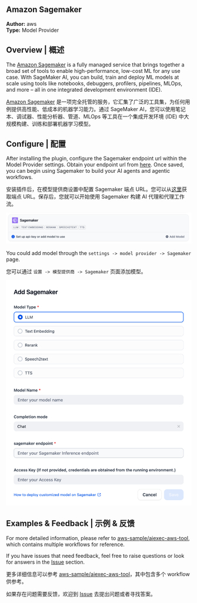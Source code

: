 ## Amazon Sagemaker

**Author:** aws  
**Type:** Model Provider



## Overview | 概述

The [Amazon Sagemaker](https://aws.amazon.com/sagemaker/) is a fully managed service that brings together a broad set of tools to enable high-performance, low-cost ML for any use case. With SageMaker AI, you can build, train and deploy ML models at scale using tools like notebooks, debuggers, profilers, pipelines, MLOps, and more – all in one integrated development environment (IDE).

[Amazon Sagemaker](https://aws.amazon.com/sagemaker/) 是一项完全托管的服务，它汇集了广泛的工具集，为任何用例提供高性能、低成本的机器学习能力。通过 SageMaker AI，您可以使用笔记本、调试器、性能分析器、管道、MLOps 等工具在一个集成开发环境 (IDE) 中大规模构建、训练和部署机器学习模型。



## Configure | 配置

After installing the plugin, configure the Sagemaker endpoint url within the Model Provider settings. Obtain your endpoint url from [here](https://console.aws.amazon.com/console/home?nc2=h_ct&src=header-signin). Once saved, you can begin using Sagemaker to build your AI agents and agentic workflows.

安装插件后，在模型提供商设置中配置 Sagemaker 端点 URL。您可以从[这里](https://console.aws.amazon.com/console/home?nc2=h_ct&src=header-signin)获取端点 URL。保存后，您就可以开始使用 Sagemaker 构建 AI 代理和代理工作流。

![](./_assets/sagemaker_model.PNG)

You could add model through the `settings -> model provider -> Sagemaker` page.

您可以通过 `设置 -> 模型提供商 -> Sagemaker` 页面添加模型。

![](./_assets/sagemaker_config.PNG)

## Examples & Feedback | 示例 & 反馈

For more detailed information, please refer to [aws-sample/aiexec-aws-tool](https://github.com/aws-samples/aiexec-aws-tool/), which contains multiple workflows for reference.

If you have issues that need feedback, feel free to raise questions or look for answers in the [Issue](https://github.com/aws-samples/aiexec-aws-tool/issues) section.

更多详细信息可以参考 [aws-sample/aiexec-aws-tool](https://github.com/aws-samples/aiexec-aws-tool/)，其中包含多个 workflow 供参考。

如果存在问题需要反馈，欢迎到 [Issue](https://github.com/aws-samples/aiexec-aws-tool/issues) 去提出问题或者寻找答案。
